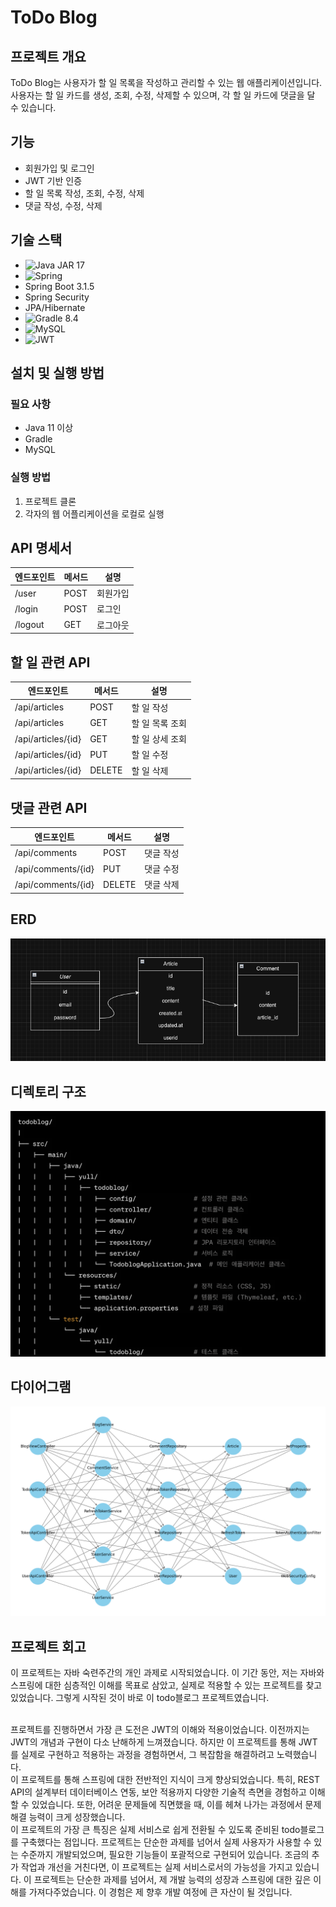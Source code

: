 # ToDo Blog

## 프로젝트 개요
ToDo Blog는 사용자가 할 일 목록을 작성하고 관리할 수 있는 웹 애플리케이션입니다. 사용자는 할 일 카드를 생성, 조회, 수정, 삭제할 수 있으며, 각 할 일 카드에 댓글을 달 수 있습니다.

## 기능
- 회원가입 및 로그인
- JWT 기반 인증
- 할 일 목록 작성, 조회, 수정, 삭제
- 댓글 작성, 수정, 삭제

## 기술 스택
- ![Java](https://img.shields.io/badge/java-%23ED8B00.svg?style=for-the-badge&logo=openjdk&logoColor=white) JAR 17
-  ![Spring](https://img.shields.io/badge/spring-%236DB33F.svg?style=for-the-badge&logo=spring&logoColor=white) 
- Spring Boot 3.1.5
- Spring Security
- JPA/Hibernate
- ![Gradle](https://img.shields.io/badge/Gradle-02303A.svg?style=for-the-badge&logo=Gradle&logoColor=white) 8.4
- ![MySQL](https://img.shields.io/badge/mysql-%2300f.svg?style=for-the-badge&logo=mysql&logoColor=white)
- ![JWT](https://img.shields.io/badge/JWT-black?style=for-the-badge&logo=JSON%20web%20tokens)

## 설치 및 실행 방법
### 필요 사항
- Java 11 이상
- Gradle
- MySQL

### 실행 방법
1. 프로젝트 클론
2. 각자의 웹 어플리케이션을 로컬로 실행

## API 명세서

| 엔드포인트        | 메서드 | 설명        |
|------------------|--------|------------|
| /user            | POST   | 회원가입    |
| /login           | POST   | 로그인      |
| /logout          | GET    | 로그아웃    |

## 할 일 관련 API

| 엔드포인트         | 메서드 | 설명                |
|-------------------|--------|---------------------|
| /api/articles     | POST   | 할 일 작성          |
| /api/articles     | GET    | 할 일 목록 조회     |
| /api/articles/{id}| GET    | 할 일 상세 조회     |
| /api/articles/{id}| PUT    | 할 일 수정          |
| /api/articles/{id}| DELETE | 할 일 삭제          |

## 댓글 관련 API

| 엔드포인트         | 메서드 | 설명        |
|-------------------|--------|------------|
| /api/comments     | POST   | 댓글 작성   |
| /api/comments/{id}| PUT    | 댓글 수정   |
| /api/comments/{id}| DELETE | 댓글 삭제   |


## ERD
![스크린샷 2023-11-20 오전 11.01.43.png](img%2F%EC%8A%A4%ED%81%AC%EB%A6%B0%EC%83%B7%202023-11-20%20%EC%98%A4%EC%A0%84%2011.01.43.png)
## 디렉토리 구조
![스크린샷 2023-11-20 오전 11.08.52.png](img%2F%EC%8A%A4%ED%81%AC%EB%A6%B0%EC%83%B7%202023-11-20%20%EC%98%A4%EC%A0%84%2011.08.52.png)
## 다이어그램
![spring_boot_structure_diagram.png](img%2Fspring_boot_structure_diagram.png)

## 프로젝트 회고
이 프로젝트는 자바 숙련주간의 개인 과제로 시작되었습니다. 이 기간 동안, 저는 자바와 스프링에 대한 심층적인 이해를 목표로 삼았고, 실제로 적용할 수 있는 프로젝트를 찾고 있었습니다. 그렇게 시작된 것이 바로 이 todo블로그 프로젝트였습니다.

<br>
프로젝트를 진행하면서 가장 큰 도전은 JWT의 이해와 적용이었습니다. 이전까지는 JWT의 개념과 구현이 다소 난해하게 느껴졌습니다. 하지만 이 프로젝트를 통해 JWT를 실제로 구현하고 적용하는 과정을 경험하면서, 그 복잡함을 해결하려고 노력했습니다.

<br>
이 프로젝트를 통해 스프링에 대한 전반적인 지식이 크게 향상되었습니다. 특히, REST API의 설계부터 데이터베이스 연동, 보안 적용까지 다양한 기술적 측면을 경험하고 이해할 수 있었습니다. 또한, 어려운 문제들에 직면했을 때, 이를 헤쳐 나가는 과정에서 문제 해결 능력이 크게 성장했습니다.
<br>
이 프로젝트의 가장 큰 특징은 실제 서비스로 쉽게 전환될 수 있도록 준비된 todo블로그를 구축했다는 점입니다. 프로젝트는 단순한 과제를 넘어서 실제 사용자가 사용할 수 있는 수준까지 개발되었으며, 필요한 기능들이 포괄적으로 구현되어 있습니다. 조금의 추가 작업과 개선을 거친다면, 이 프로젝트는 실제 서비스로서의 가능성을 가지고 있습니다.
이 프로젝트는 단순한 과제를 넘어서, 제 개발 능력의 성장과 스프링에 대한 깊은 이해를 가져다주었습니다. 이 경험은 제 향후 개발 여정에 큰 자산이 될 것입니다.